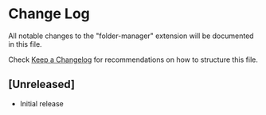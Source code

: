 # Change Log

All notable changes to the "folder-manager" extension will be documented in this file.

Check [Keep a Changelog](http://keepachangelog.com/) for recommendations on how to structure this file.

## [Unreleased]

- Initial release